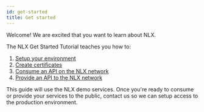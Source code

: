 ```yaml
---
id: get-started
title: Get started
---
```


Welcome! We are excited that you want to learn about NLX.

The NLX Get Started Tutorial teaches you how to:

1. [Setup your environment](./get-started/setup-your-environment.md)
1. [Create certificates](./get-started/create-certificates.md)
1. [Consume an API on the NLX network](./get-started/consume-an-api.md)
1. [Provide an API to the NLX network](./get-started/provide-an-api.md)

This guide will use the NLX demo services. Once you're ready to consume or provide your services
to the public, contact us so we can setup access to the production environment.

